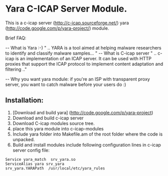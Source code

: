 # Yara C-ICAP Server Module. 

This is a c-icap server (http://c-icap.sourceforge.net/) yara (http://code.google.com/p/yara-project/) module.

Brief FAQ:

-- What is Yara :-) " .. YARA is a tool aimed at helping malware researchers to identify and classify malware samples... "
-- What is C-icap server " .. c-icap is an implementation of an ICAP server. It can be used with HTTP proxies that support the ICAP protocol to implement content adaptation and filtering .."

-- Why you want yara module: if you're an ISP with transparent proxy server, you want to catch malware before your users do :)

## Installation:


1. [Download and build yara] (http://code.google.com/p/yara-project)
2. Download and build c-icap server
3. Download C-icap modules source tree. 
4. place this yara module into c-icap-modules
5. Include yara folder into Makefile.am of the root folder where the code is unpacked.
6. Build and install modules
include following configuration lines in c-icap server config file:

```
Service yara_match  srv_yara.so
ServiceAlias yara srv_yara
srv_yara.YARAPath  /usr/local/etc/yara_rules

```


